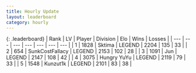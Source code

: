 ```yaml
---
title: Hourly Update
layout: leaderboard
category: hourly
---
```


{: .leaderboard}
| Rank | LV | Player | Division | Elo | Wins | Losses |
| --- | --- | --- | --- | --- | --- | --- |
| <span data-change="0">1</span> | 1828 | <span title="ID: 353063">Sktima</span> | LEGEND | <span data-change="0">2204</span> | <span data-change="0">135</span> | <span data-change="0">33</span> |
| <span data-change="0">2</span> | 654 | <span title="ID: 402846">SunkCostFallacy</span> | LEGEND | <span data-change="4">2153</span> | <span data-change="1">102</span> | <span data-change="0">28</span> |
| <span data-change="0">3</span> | 1091 | <span title="ID: 294236">Jun</span> | LEGEND | <span data-change="0">2147</span> | <span data-change="0">108</span> | <span data-change="0">42</span> |
| <span data-change="0">4</span> | 3075 | <span title="ID: 164871">Hungry YuYu</span> | LEGEND | <span data-change="0">2119</span> | <span data-change="0">79</span> | <span data-change="0">33</span> |
| <span data-change="0">5</span> | 1548 | <span title="ID: 392407">Kunzut1k</span> | LEGEND | <span data-change="0">2101</span> | <span data-change="0">83</span> | <span data-change="0">38</span> |